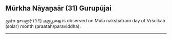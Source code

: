 ## Mūrkha Nāyaṉaār (31) Gurupūjai
மூர்க நாயனார் (௩௧) குருபூஜை is observed on Mūlā nakṣhatram day of Vṛścikaḥ (solar) month (praatah/paraviddha).



---
